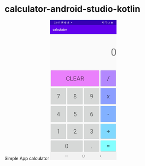 # calculator-android-studio-kotlin
Simple App calculator 
![Vector-clock img](https://raw.githubusercontent.com/emajidev/calculator-android-studio-kotlin/master/sample.png)
